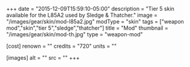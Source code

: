 +++
date = "2015-12-09T15:59:10-05:00"
description = "Tier 5 skin available for the L85A2 used by Sledge & Thatcher."
image = "/images/gear/skin/mod-l85a2.jpg"
modType = "skin"
tags = ["weapon mod","skin","tier 5","sledge","thatcher"]
title = "Mod"
thumbnail = "/images/gear/skin/mod-th.jpg"
type = "weapon-mod"

[cost]
  renown = ""
  credits = "720"
  units = ""

[images]
  alt = ""
  src = ""
+++
